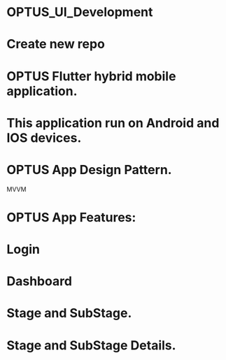 # OPTUS_UI_Development
# Create new repo

# OPTUS Flutter hybrid mobile application.
# This application run on Android and IOS devices.
# OPTUS App Design Pattern.
MVVM

# OPTUS App Features:
# Login
# Dashboard
# Stage and SubStage.
# Stage and SubStage Details.